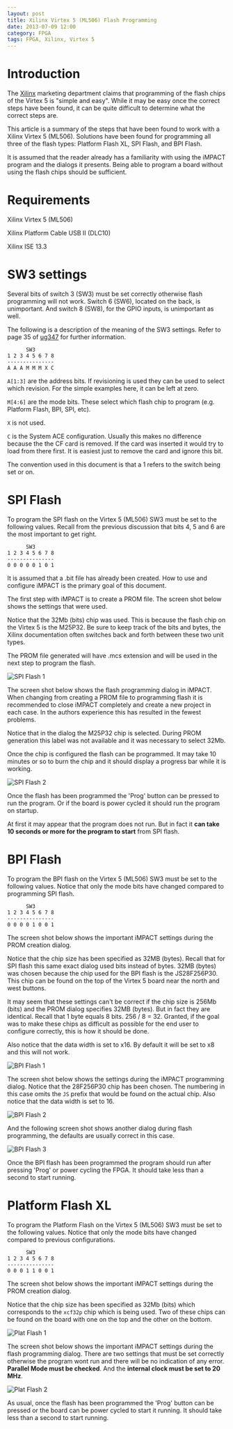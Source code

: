```yaml
---
layout: post
title: Xilinx Virtex 5 (ML506) Flash Programming
date: 2013-07-09 12:00
category: FPGA
tags: FPGA, Xilinx, Virtex 5
---
```


# Introduction

The [Xilinx][Xilinx] marketing department claims that programming
of the flash chips of the Virtex 5 is "simple and easy".
While it may be easy once the correct steps have been found,
it can be quite difficult to determine what the correct steps are.

This article is a summary of the steps that have been found to work
with a Xilinx Virtex 5 (ML506).  Solutions have been found for
programming all three of the flash types: Platform Flash XL, SPI Flash,
and BPI Flash.

It is assumed that the reader already has a familiarity with using the
iMPACT program and the dialogs it presents.  Being able to program a
board without using the flash chips should be sufficient.

# Requirements

  Xilinx Virtex 5 (ML506)

  Xilinx Platform Cable USB II (DLC10)

  Xilinx ISE 13.3

# SW3 settings

Several bits of switch 3 (SW3) must be set correctly otherwise
flash programming will not work.  Switch 6 (SW6), located on the back,
is unimportant.  And switch 8 (SW8), for the GPIO inputs, is unimportant
as well.

The following is a description of the meaning of the SW3 settings.
Refer to page 35 of [ug347][ug347] for further information.

 [ug347]: http://www.xilinx.com/support/documentation/boards_and_kits/ug347.pdf

          SW3
    1 2 3 4 5 6 7 8
    ---------------
    A A A M M M X C

`A[1:3]` are the address bits.  If revisioning is used they can be
used to select which revision.  For the simple examples here, it
can be left at zero.

`M[4:6]` are the mode bits.  These select which flash chip to program
(e.g. Platform Flash, BPI, SPI, etc).

`X` is not used.

`C` is the System ACE configuration.  Usually this makes no difference
because the the CF card is removed.  If the card was inserted it would
try to load from there first.  It is easiest just to remove the card
and ignore this bit.

The convention used in this document is that a 1 refers to the switch
being set or on.

# SPI Flash

To program the SPI flash on the Virtex 5 (ML506) SW3 must be set
to the following values.  Recall from the previous discussion that
bits 4, 5 and 6 are the most important to get right.

          SW3
    1 2 3 4 5 6 7 8
    ---------------
    0 0 0 0 0 1 0 1

It is assumed that a .bit file has already been created.
How to use and configure iMPACT is the primary goal of this document.

The first step with iMPACT is to create a PROM file.
The screen shot below shows the settings that were used.

Notice that the 32Mb (bits) chip was used.  This is because the flash
chip on the Virtex 5 is the M25P32.  Be sure to keep track of the bits
and bytes, the Xilinx documentation often switches back and forth between
these two unit types.

The PROM file generated will have .mcs extension and will be used
in the next step to program the flash.

![SPI Flash 1]({{site.url}}/images/spi_flash-v5-01.jpg)

The screen shot below shows the flash programming dialog in iMPACT.
When changing from creating a PROM file to programming flash it is
recommended to close iMPACT completely and create a new project in
each case.  In the authors experience this has resulted in the fewest
problems.

Notice that in the dialog the M25P32 chip is selected.
During PROM generation this label was not available and it was necessary
to select 32Mb.

Once the chip is configured the flash can be programmed.  It may take
10 minutes or so to burn the chip and it should display a progress
bar while it is working.

![SPI Flash 2]({{site.url}}/images/spi_flash-v5-02.jpg)

Once the flash has been programmed the 'Prog' button can be pressed to
run the program.  Or if the board is power cycled it should run the
program on startup.

At first it may appear that the program does not run.
But in fact it **can take 10 seconds or more for the
program to start** from SPI flash.

# BPI Flash

To program the BPI flash on the Virtex 5 (ML506) SW3 must be set
to the following values.  Notice that only the mode bits have
changed compared to programming SPI flash.

          SW3
    1 2 3 4 5 6 7 8
    ---------------
    0 0 0 0 1 0 0 1

The screen shot below shows the important iMPACT settings
during the PROM creation dialog.

Notice that the chip size has been specified as 32MB (bytes).
Recall that for SPI flash this same exact dialog used bits instead of
bytes.  32MB (bytes) was chosen because the chip used for the BPI
flash is the JS28F256P30.  This chip can be found on the top of the
Virtex 5 board near the north and west buttons.

It may seem that these settings can't be correct if the chip size
is 256Mb (bits) and the PROM dialog specifies 32MB (bytes).
But in fact they are identical.
Recall that 1 byte equals 8 bits.  256 / 8 = 32.
Granted, if the goal was to make these chips as difficult as possible
for the end user to configure correctly, this is how it should be done.

Also notice that the data width is set to x16.
By default it will be set to x8 and this will not work.

![BPI Flash 1]({{site.url}}/images/bpi_flash-v5-01.jpg)

The screen shot below shows the settings during the iMPACT programming
dialog.  Notice that the 28F256P30 chip has been chosen.
The numbering in this case omits the `JS` prefix that would be found
on the actual chip.  Also notice that the data width is set to 16.

![BPI Flash 2]({{site.url}}/images/bpi_flash-v5-02.jpg)

And the following screen shot shows another dialog during flash programming,
the defaults are usually correct in this case.

![BPI Flash 3]({{site.url}}/images/bpi_flash-v5-03.jpg)

Once the BPI flash has been programmed the program should run after
pressing 'Prog' or power cycling the FPGA.
It should take less than a second to start running.

# Platform Flash XL

To program the Platform Flash on the Virtex 5 (ML506) SW3 must be set
to the following values.  Notice that only the mode bits have
changed compared to previous configurations.

          SW3
    1 2 3 4 5 6 7 8
    ---------------
    0 0 0 1 1 0 0 1

The screen shot below shows the important iMPACT settings during
the PROM creation dialog.

Notice that the chip size has been specified as 32Mb (bits) which
corresponds to the `xcf32p` chip which is being used.  Two of these
chips can be found on the board with one on the top and the other on
the bottom.

![Plat Flash 1]({{site.url}}/images/plat_flash-v5-01.jpg)

The screen shot below shows the important iMPACT settings during
the flash programming dialog.  There are two settings that must
be set correctly otherwise the program wont run and there will be
no indication of any error.  **Parallel Mode must be checked**.
And the **internal clock must be set to 20 MHz**.

![Plat Flash 2]({{site.url}}/images/plat_flash-v5-02.jpg)

As usual, once the flash has been programmed the 'Prog' button can
be pressed or the board can be power cycled to start it running.
It should take less than a second to start running.

 [Xilinx]: http://www.xilinx.com

